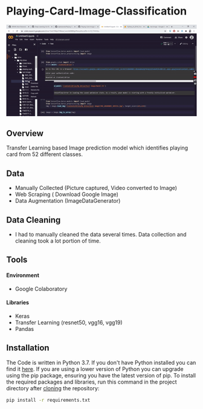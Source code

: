 # Playing-Card-Image-Classification
![](card2.gif)



## Overview
Transfer Learning based Image prediction model which identifies playing card from 52 different classes. 

## Data
- Manually Collected (Picture captured, Video converted to Image)
- Web Scraping ( Download Google Image)
- Data Augmentation (ImageDataGenerator)

## Data Cleaning
- I had to manually cleaned the data several times. Data collection and cleaning took a lot portion of time.

## Tools
#### Environment
- Google Colaboratory
#### Libraries
- Keras
- Transfer Learning (resnet50, vgg16, vgg19)
- Pandas


## Installation
The Code is written in Python 3.7. If you don't have Python installed you can find it [here](https://www.python.org/downloads/). If you are using a lower version of Python you can upgrade using the pip package, ensuring you have the latest version of pip. To install the required packages and libraries, run this command in the project directory after [cloning](https://www.howtogeek.com/451360/how-to-clone-a-github-repository/) the repository:
```bash
pip install -r requirements.txt
```
